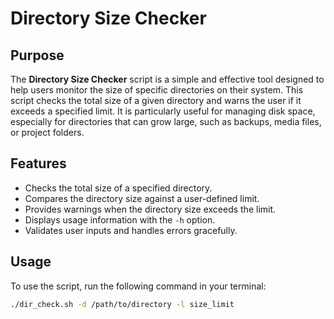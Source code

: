 # Directory Size Checker

## Purpose
The **Directory Size Checker** script is a simple and effective tool designed to help users monitor the size of specific directories on their system. This script checks the total size of a given directory and warns the user if it exceeds a specified limit. It is particularly useful for managing disk space, especially for directories that can grow large, such as backups, media files, or project folders.

## Features
- Checks the total size of a specified directory.
- Compares the directory size against a user-defined limit.
- Provides warnings when the directory size exceeds the limit.
- Displays usage information with the `-h` option.
- Validates user inputs and handles errors gracefully.

## Usage
To use the script, run the following command in your terminal:

```bash
./dir_check.sh -d /path/to/directory -l size_limit
